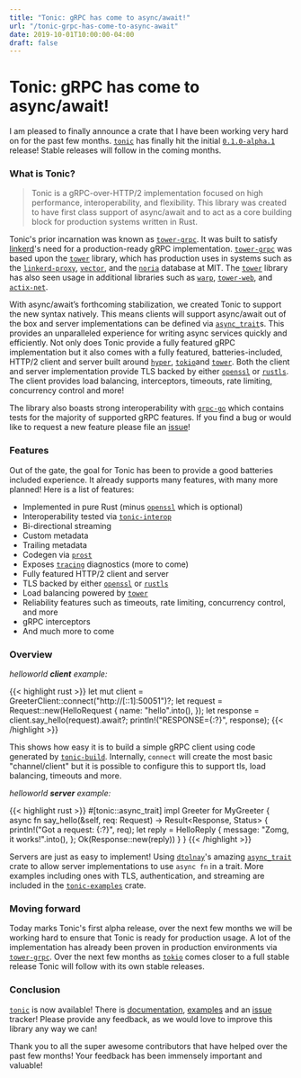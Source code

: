 ```yaml
---
title: "Tonic: gRPC has come to async/await!"
url: "/tonic-grpc-has-come-to-async-await"
date: 2019-10-01T10:00:00-04:00
draft: false
---
```


# Tonic: gRPC has come to async/await!

I am pleased to finally announce a crate that I have been working very hard on for the
past few months. [`tonic`] has finally hit the initial [`0.1.0-alpha.1`] release! Stable
releases will follow in the coming months.

### What is Tonic?

> Tonic is a gRPC-over-HTTP/2 implementation focused on high performance, interoperability, and flexibility. This library was created to have first class support of async/await and to act as a core building block for production systems written in Rust.

Tonic's prior incarnation was known as [`tower-grpc`]. It was built to satisfy [linkerd]'s need for a production-ready gRPC implementation. [`tower-grpc`] was based upon the [`tower`] library, which has production uses in systems such as the [`linkerd-proxy`], [`vector`], and the [`noria`] database at MIT. The [`tower`] library has also seen usage in additional libraries such as  [`warp`], [`tower-web`], and [`actix-net`].

With async/await’s forthcoming stabilization, we created Tonic to support the new syntax natively. This means clients will support async/await out of the box and server
implementations can be defined via [`async_trait`]s. This provides an unparalleled experience for
writing async services quickly and efficiently. Not only does Tonic provide a fully featured gRPC implementation but it also comes with a fully featured, batteries-included, HTTP/2 client and server built
around [`hyper`], [`tokio`]and [`tower`]. Both the client and server implementation provide TLS backed by
either [`openssl`] or [`rustls`]. The client provides load balancing, interceptors, timeouts, rate limiting,
concurrency control and more!

The library also boasts strong interoperability with [`grpc-go`] which contains tests for the majority of supported gRPC features. If you find a bug or would like to request a new feature please file an [issue]!

### Features

Out of the gate, the goal for Tonic has been to provide a good batteries included experience. It
already supports many features, with many more planned! Here is a list of features:

- Implemented in pure Rust (minus [`openssl`] which is optional)
- Interoperability tested via [`tonic-interop`]
- Bi-directional streaming
- Custom metadata
- Trailing metadata
- Codegen via [`prost`]
- Exposes [`tracing`] diagnostics (more to come)
- Fully featured HTTP/2 client and server
- TLS backed by either [`openssl`] or [`rustls`]
- Load balancing powered by [`tower`]
- Reliability features such as timeouts, rate limiting, concurrency control, and more
- gRPC interceptors
- And much more to come

### Overview

_helloworld **client** example:_

{{< highlight rust >}}
let mut client = GreeterClient::connect("http://[::1]:50051")?;
let request = Request::new(HelloRequest {
    name: "hello".into(),
});
let response = client.say_hello(request).await?;
println!("RESPONSE={:?}", response);
{{< /highlight >}}

This shows how easy it is to build a simple gRPC client using code generated by [`tonic-build`]. Internally,
`connect` will create the most basic "channel/client" but it is possible to configure this to support
tls, load balancing, timeouts and more.

_helloworld **server** example:_

{{< highlight rust >}}
#[tonic::async_trait]
impl Greeter for MyGreeter {
    async fn say_hello(&self, req: Request<HelloRequest>)
        -> Result<Response<HelloReply>, Status>
    {
        println!("Got a request: {:?}", req);
        let reply = HelloReply {
            message: "Zomg, it works!".into(),
        };
        Ok(Response::new(reply))
    }
}
{{< /highlight >}}

Servers are just as easy to implement! Using [`dtolnay`]'s amazing [`async_trait`] crate
to allow server implementations to use `async fn` in a trait. More examples including ones with TLS, authentication, and streaming are included in the [`tonic-examples`] crate.

### Moving forward

Today marks Tonic's first alpha release, over the next few months we will be working hard
to ensure that Tonic is ready for production usage. A lot of the implementation has already
been proven in production environments via [`tower-grpc`]. Over the next few months as [`tokio`]
comes closer to a full stable release Tonic will follow with its own stable releases.

### Conclusion

[`tonic`] is now available! There is [documentation], [examples][`tonic-examples`] and
an [issue] tracker! Please provide any feedback, as we would love to improve this library
any way we can!

Thank you to all the super awesome contributors that have helped over the past few months! Your
feedback has been immensely important and valuable!

[`tonic`]: https://github.com/hyperium/tonic
[issue]: https://github.com/hyperium/tonic/issues/new
[`hyper`]: https://github.com/hyperium/hyper
[`tower`]: https://github.com/tower-rs/tower
[`tokio`]: https://github.com/tokio-rs/tokio
[`tracing`]: https://github.com/tokio-rs/tracing
[`rustls`]: https://github.com/ctz/rustls
[`openssl`]: https://github.com/sfackler/rust-openssl
[`prost`]: https://github.com/danburkert/prost
[`tower-grpc`]: https://github.com/tower-rs/tower-grpc
[`0.1.0-alpha.1`]: https://crates.io/crates/tonic/0.1.0-alpha.1
[`async_trait`]: https://crates.io/crates/async-trait
[`dtolnay`]: https://github.com/dtolnay
[linkerd]: https://linkerd.io/
[`vector`]: https://github.com/timberio/vector
[`linkerd-proxy`]: https://github.com/linkerd/linkerd2-proxy
[`tonic-interop`]: https://github.com/hyperium/tonic/tree/master/tonic-interop
[`tonic-build`]: https://github.com/hyperium/tonic/tree/master/tonic-build
[`tonic-examples`]: https://github.com/hyperium/tonic/tree/master/tonic-examples
[`warp`]: https://github.com/seanmonstar/warp
[`tower-web`]: https://github.com/seanmonstar/warp
[`actix-net`]: https://github.com/actix/actix-net
[`noria`]: https://github.com/mit-pdos/noria
[`grpc-go`]: https://github.com/grpc/grpc-go
[documentation]: https://docs.rs/tonic/0.1.0-alpha.1/tonic/
[`tower`]: https://github.com/tower-rs/tower
